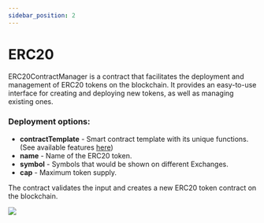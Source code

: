 ```yaml
---
sidebar_position: 2
---
```


# ERC20

ERC20ContractManager is a contract that facilitates the deployment and management of ERC20 tokens on the blockchain. It provides an easy-to-use interface for creating and deploying new tokens, as well as managing existing ones. 

### Deployment options:

- **contractTemplate** - Smart contract template with its unique functions. (See available features [here](/admin/hierarchy/ERC20/features))
- **name** - Name of the ERC20 token.
- **symbol** - Symbols that would be shown on different Exchanges.
- **cap** - Maximum token supply.

The contract validates the input and creates a new ERC20 token contract on the blockchain.

![](/img/admin/miscellaneous/contract-manager/erc20_contract_deploy_dialog.png)

